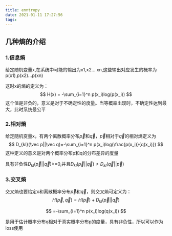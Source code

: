 ```yaml
---
title: enntropy
date: 2021-01-11 17:27:56
tags:
---
```


## 几种熵的介绍

### 1.信息熵

给定随机变量x,在系统中可能的输出为x1,x2....xn,这些输出对应发生的概率为p(x1),p(x2)...p(xn)

<!-- more -->

这时x的熵的定义为：
$$
H(x) = -\sum_{i=1}^n p(x_i)log(p(x_i))
$$
这个值是非负的，意义是对于不确定性的度量。当等概率出现时，不确定性达到最大，此时系统最公平

### 2.相对熵

给定随机变量x，有两个离散概率分布$\vec p$和$\vec q$，$\vec p$相对于$\vec q$的相对熵定义为
$$
D_{kl}(\vec p||\vec q)=-\sum_{i=1}^n p(x_i)log(\frac{p(x_i)}{q(x_i)})
$$
这种定义的意义是对两个概率分布p和q的分布差异的度量

具有非负性$D_{kl}(\vec p||\vec q)$>=0,并且$D_{kl}(\vec p||\vec q)\not = D_{kl}(\vec q||\vec p)$

### 3.交叉熵

交叉熵也要给定x和离散概率分布$\vec p$和$\vec q$，则交叉熵可定义为：
$$
H(\vec p,\vec q) = H(\vec p)+D_{kl}(\vec p||\vec q)
$$

$$
=-\sum_{i=1}^n p(x_i)log(q(x_i))
$$

是用于估计概率分布q相对于真实概率分布p的度量，具有非负性，所以可以作为loss使用